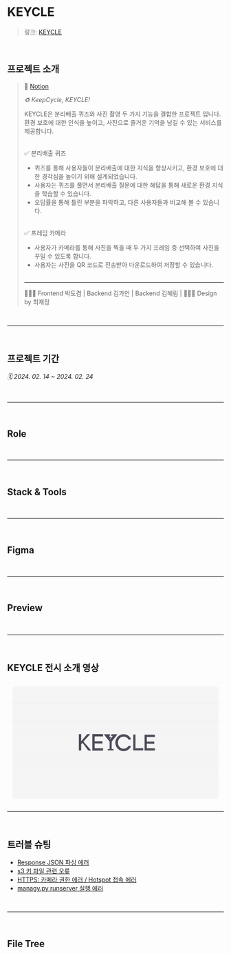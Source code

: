 # KEYCLE

> 링크: [KEYCLE](https://3.37.238.149.nip.io/)

<br>

## 프로젝트 소개

> 🔗 [Notion](https://fast-colony-5b0.notion.site/KEYCLE-d4a1c4016c1146e2be2dfbf3459df359?pvs=4)
>
> _♻️ KeepCycle, KEYCLE!_
>
> KEYCLE은 분리배출 퀴즈와 사진 촬영 두 가지 기능을 결합한 프로젝트 입니다.
> 환경 보호에 대한 인식을 높이고, 사진으로 즐거운 기억을 남길 수 있는 서비스를 제공합니다. <br><br>
>
> ✅ 분리배출 퀴즈
>
> - 퀴즈를 통해 사용자들이 분리배출에 대한 지식을 향상시키고, 환경 보호에 대한 경각심을 높이기 위해 설계되었습니다.
> - 사용자는 퀴즈를 풀면서 분리배출 질문에 대한 해답을 통해 새로운 환경 지식을 학습할 수 있습니다.
> - 오답률을 통해 틀린 부분을 파악하고, 다른 사용자들과 비교해 볼 수 있습니다. <br><br>
>
> ✅ 프레임 카메라
>
> - 사용자가 카메라를 통해 사진을 찍을 때 두 가지 프레임 중 선택하여 사진을 꾸밀 수 있도록 합니다.
> - 사용자는 사진을 QR 코드로 전송받아 다운로드하여 저장할 수 있습니다. <br><br>
>
> ---
>
> 🧑🏻‍💻 Frontend 박도겸 | Backend 김가언 | Backend 김혜림 | 👩🏻‍🎨 Design by 최재정

<br>
<hr>
<br>

## 프로젝트 기간

_🗓️ 2024. 02. 14 ~ 2024. 02. 24_

<br>
<hr>
<br>

## Role

<br>
<hr>
<br>

## Stack & Tools

<br>
<hr>
<br>

## Figma

<br>
<hr>
<br>

## Preview

<br>
<hr>
<br>

## KEYCLE 전시 소개 영상

<img src=".github/KEYCLE.gif" width="800px">

<br>
<hr>
<br>

## 트러블 슈팅

- [Response JSON 파싱 에러](https://fast-colony-5b0.notion.site/JSON-c57bd7bac01846e0a34526d79c8ee210?pvs=4)
- [s3 키 파일 관련 오류](https://fast-colony-5b0.notion.site/s3-2882589d603f4ee8a8263a740e026a8a?pvs=4)
- [HTTPS: 카메라 권한 에러 / Hotspot 접속 에러](https://fast-colony-5b0.notion.site/a765925b721c452aaabe4f3b54bfed1e?pvs=4)
- [managy.py runserver 실행 에러](https://fast-colony-5b0.notion.site/managy-py-runserver-a50e055c4767467db62d1593e5324d45?pvs=4)

<br>
<hr>
<br>

## File Tree
